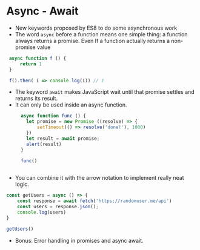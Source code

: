 # Async - Await

- New keywords proposed by ES8 to do some asynchronous work 
- The word `async` before a function means one simple thing: a function always returns a promise. Even If a function actually returns a non-promise value

```js
 async function f () {
     return 1
 }

 f().then( i => console.log(i)) // 1
```
- The keyword `await` makes JavaScript wait until that promise settles and returns its result.
- It can only be used inside an async function.
  ```js
    async function func () {
      let promise = new Promise ((resolve) => {
          setTimeout(() => resolve('done!'), 1000)
      })
      let result = await promise;
      alert(result)
    }

    func()
    

  ```
- You can combine it with the arrow notation to implement really neat logic.
 
```js
const getUsers = async () => {
    const response = await fetch('https://randomuser.me/api')
    const users = response.json();
    console.log(users)
}

getUsers()
```
- Bonus:  Error handling in promises and async await.
